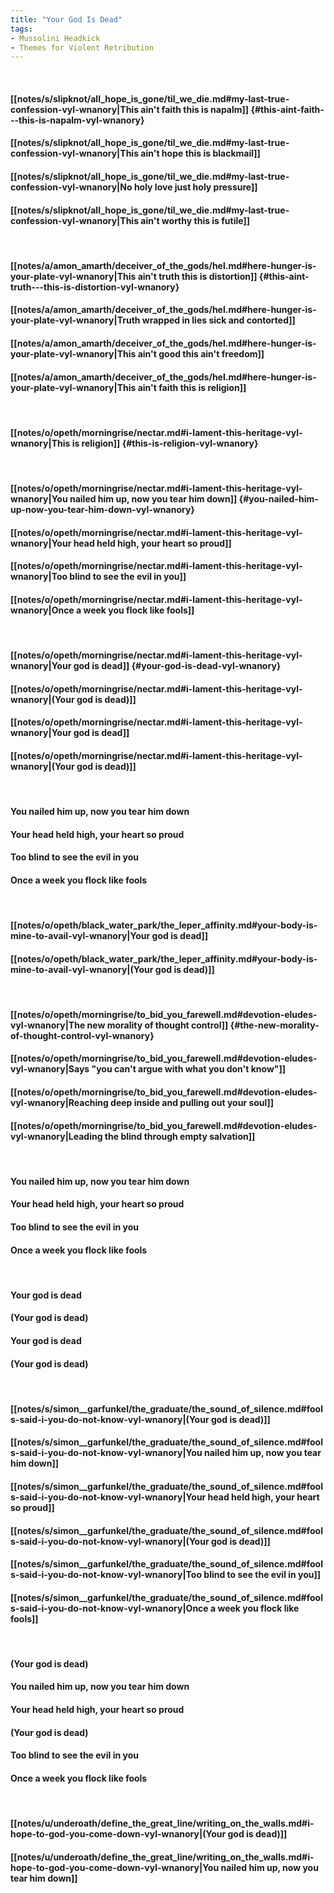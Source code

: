 ```yaml
---
title: "Your God Is Dead"
tags:
- Mussolini Headkick
- Themes for Violent Retribution
---
```

&nbsp;
#### [[notes/s/slipknot/all_hope_is_gone/til_we_die.md#my-last-true-confession-vyl-wnanory|This ain't faith   this is napalm]] {#this-aint-faith---this-is-napalm-vyl-wnanory}
#### [[notes/s/slipknot/all_hope_is_gone/til_we_die.md#my-last-true-confession-vyl-wnanory|This ain't hope   this is blackmail]]
#### [[notes/s/slipknot/all_hope_is_gone/til_we_die.md#my-last-true-confession-vyl-wnanory|No holy love   just holy pressure]]
#### [[notes/s/slipknot/all_hope_is_gone/til_we_die.md#my-last-true-confession-vyl-wnanory|This ain't worthy   this is futile]]
&nbsp;
#### [[notes/a/amon_amarth/deceiver_of_the_gods/hel.md#here-hunger-is-your-plate-vyl-wnanory|This ain't truth   this is distortion]] {#this-aint-truth---this-is-distortion-vyl-wnanory}
#### [[notes/a/amon_amarth/deceiver_of_the_gods/hel.md#here-hunger-is-your-plate-vyl-wnanory|Truth wrapped in lies   sick and contorted]]
#### [[notes/a/amon_amarth/deceiver_of_the_gods/hel.md#here-hunger-is-your-plate-vyl-wnanory|This ain't good   this ain't freedom]]
#### [[notes/a/amon_amarth/deceiver_of_the_gods/hel.md#here-hunger-is-your-plate-vyl-wnanory|This ain't faith   this is religion]]
&nbsp;
#### [[notes/o/opeth/morningrise/nectar.md#i-lament-this-heritage-vyl-wnanory|This is religion]] {#this-is-religion-vyl-wnanory}
&nbsp;
#### [[notes/o/opeth/morningrise/nectar.md#i-lament-this-heritage-vyl-wnanory|You nailed him up, now you tear him down]] {#you-nailed-him-up-now-you-tear-him-down-vyl-wnanory}
#### [[notes/o/opeth/morningrise/nectar.md#i-lament-this-heritage-vyl-wnanory|Your head held high, your heart so proud]]
#### [[notes/o/opeth/morningrise/nectar.md#i-lament-this-heritage-vyl-wnanory|Too blind to see the evil in you]]
#### [[notes/o/opeth/morningrise/nectar.md#i-lament-this-heritage-vyl-wnanory|Once a week you flock like fools]]
&nbsp;
#### [[notes/o/opeth/morningrise/nectar.md#i-lament-this-heritage-vyl-wnanory|Your god is dead]] {#your-god-is-dead-vyl-wnanory}
#### [[notes/o/opeth/morningrise/nectar.md#i-lament-this-heritage-vyl-wnanory|(Your god is dead)]]
#### [[notes/o/opeth/morningrise/nectar.md#i-lament-this-heritage-vyl-wnanory|Your god is dead]]
#### [[notes/o/opeth/morningrise/nectar.md#i-lament-this-heritage-vyl-wnanory|(Your god is dead)]]
&nbsp;
#### You nailed him up, now you tear him down
#### Your head held high, your heart so proud
#### Too blind to see the evil in you
#### Once a week you flock like fools
&nbsp;
#### [[notes/o/opeth/black_water_park/the_leper_affinity.md#your-body-is-mine-to-avail-vyl-wnanory|Your god is dead]]
#### [[notes/o/opeth/black_water_park/the_leper_affinity.md#your-body-is-mine-to-avail-vyl-wnanory|(Your god is dead)]]
&nbsp;
#### [[notes/o/opeth/morningrise/to_bid_you_farewell.md#devotion-eludes-vyl-wnanory|The new morality of thought control]] {#the-new-morality-of-thought-control-vyl-wnanory}
#### [[notes/o/opeth/morningrise/to_bid_you_farewell.md#devotion-eludes-vyl-wnanory|Says "you can't argue with what you don't know"]]
#### [[notes/o/opeth/morningrise/to_bid_you_farewell.md#devotion-eludes-vyl-wnanory|Reaching deep inside and pulling out your soul]]
#### [[notes/o/opeth/morningrise/to_bid_you_farewell.md#devotion-eludes-vyl-wnanory|Leading the blind through empty salvation]]
&nbsp;
#### You nailed him up, now you tear him down
#### Your head held high, your heart so proud
#### Too blind to see the evil in you
#### Once a week you flock like fools
&nbsp;
#### Your god is dead
#### (Your god is dead)
#### Your god is dead
#### (Your god is dead)
&nbsp;
#### [[notes/s/simon__garfunkel/the_graduate/the_sound_of_silence.md#fools-said-i-you-do-not-know-vyl-wnanory|(Your god is dead)]]
#### [[notes/s/simon__garfunkel/the_graduate/the_sound_of_silence.md#fools-said-i-you-do-not-know-vyl-wnanory|You nailed him up, now you tear him down]]
#### [[notes/s/simon__garfunkel/the_graduate/the_sound_of_silence.md#fools-said-i-you-do-not-know-vyl-wnanory|Your head held high, your heart so proud]]
#### [[notes/s/simon__garfunkel/the_graduate/the_sound_of_silence.md#fools-said-i-you-do-not-know-vyl-wnanory|(Your god is dead)]]
#### [[notes/s/simon__garfunkel/the_graduate/the_sound_of_silence.md#fools-said-i-you-do-not-know-vyl-wnanory|Too blind to see the evil in you]]
#### [[notes/s/simon__garfunkel/the_graduate/the_sound_of_silence.md#fools-said-i-you-do-not-know-vyl-wnanory|Once a week you flock like fools]]
&nbsp;
#### (Your god is dead)
#### You nailed him up, now you tear him down
#### Your head held high, your heart so proud
#### (Your god is dead)
#### Too blind to see the evil in you
#### Once a week you flock like fools
&nbsp;
#### [[notes/u/underoath/define_the_great_line/writing_on_the_walls.md#i-hope-to-god-you-come-down-vyl-wnanory|(Your god is dead)]]
#### [[notes/u/underoath/define_the_great_line/writing_on_the_walls.md#i-hope-to-god-you-come-down-vyl-wnanory|You nailed him up, now you tear him down]]
